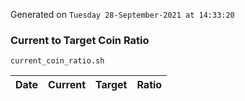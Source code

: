 Generated on `Tuesday 28-September-2021 at 14:33:20`

### Current to Target Coin Ratio
`current_coin_ratio.sh`

Date|Current|Target|Ratio
---|---|---|---
